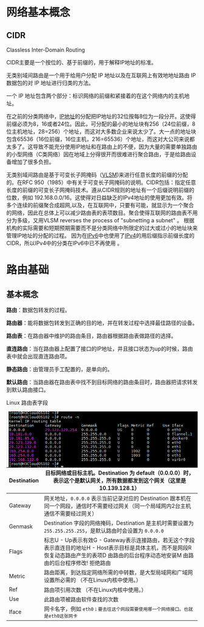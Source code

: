 # 网络基本概念

## CIDR

Classless Inter-Domain Routing

CIDR主要是一个按位的、基于前缀的，用于解释IP地址的标准。

无类别域间路由是一个用于给用户分配 IP 地址以及在互联网上有效地地址路由 IP 数据包的对 IP 地址进行归类的方法。

一个 IP 地址包含两个部分：标识网络的前缀和紧接着的在这个网络内的主机地址。

在之前的分类网络中，[IP地址](https://baike.baidu.com/item/IP地址)的分配把IP地址的32位按每8位为一段分开。这使得前缀必须为8，16或者24位。因此，可分配的最小的地址块有256（24位前缀，8位主机地址，28=256）个地址，而这对大多数企业来说太少了。大一点的地址块包含65536（16位前缀，16位主机，216=65536）个地址，而这对大公司来说都太多了。这导致不能充分使用IP地址和在路由上的不便，因为大量的需要单独路由的小型网络（C类网络）因在地域上分得很开而很难进行聚合路由，于是给路由设备增加了很多负担。

无类别域间路由是基于可变长子网掩码（[VLSM](https://baike.baidu.com/item/VLSM))来进行任意长度的前缀的分配的。在RFC 950（1985）中有关于可变长子网掩码的说明。CIDR包括：指定任意长度的前缀的可变长子网掩码技术。遵从CIDR规则的地址有一个后缀说明前缀的位数，例如 192.168.0.0/16。这使得对日益缺乏的IPv4地址的使用更加有效。将多个连续的前缀聚合成超网,以及，在互联网中，只要有可能，就显示为一个聚合的网络，因此在总体上可以减少路由表的表项数目。聚合使得互联网的路由表不用分为多级，又用VLSM reverses the process of "subnetting a subnet" 。 根据机构的实际需要和短期预期需要而不是分类网络中所限定的过大或过小的地址块来管理IP地址的分配的过程。 因为在[IPv6](https://baike.baidu.com/item/IPv6)中也使用了[IPv4](https://baike.baidu.com/item/IPv4)的用后缀指示前缀长度的CIDR，所以IPv4中的分类在IPv6中已不再使用 。



# 路由基础



## 基本概念

**路由**：数据包转发的过程。

**路由器**：能将数据包转发到正确的目的地，并在转发过程中选择最佳路径的设备。

**路由表**：在路由器中维护的路由条目，路由器根据路由表做路径的选择。

**直连路由**：当在路由器上配置了接口的IP地址，并且接口状态为up的时候，路由表中就会出现直连路由项。

**静态路由**：由管理员手工配置的，是单向的。

**默认路由**：当路由器在路由表中找不到目标网络的路由条目时，路由器把请求转发到默认路由接口。



Linux 路由表字段

<img src="基本概念.assets/image-20201124100318463.png" alt="20201124100318463"  style="float: left;" />

| Destination | 目标网络或目标主机。Destination 为 default（0.0.0.0）时，表示这个是默认网关，所有数据都发到这个网关（这里是 10.139.128.1） |
| ----------- | ------------------------------------------------------------ |
| Gateway     | 网关地址，`0.0.0.0` 表示当前记录对应的 Destination 跟本机在同一个网段，通信时不需要经过网关（同一个局域网内2台主机通信不需要经过网关） |
| Genmask     | Destination 字段的网络掩码，Destination 是主机时需要设置为 `255.255.255.255`，是默认路由时会设置为 `0.0.0.0` |
| Flags       | 标志U - Up表示有效G - Gateway表示连接路由，若无这个字段表示直连目的地址H - Host表示目标是具体主机，而不是网段R 恢复动态路由产生的表项D 由路由的后台程序动态地安装M 由路由的后台程序修改! 拒绝路由 |
| Metric      | 路由距离，到达指定网络所需的中转数，是大型局域网和广域网设置所必需的 （不在Linux内核中使用。） |
| Ref         | 路由项引用次数 （不在Linux内核中使用。）                     |
| Use         | 此路由项被路由软件查找的次数                                 |
| Iface       | 网卡名字，例如 `eth0；要去往这个网段需要使用哪一个网络接口。也就是eth0这张网卡` |



